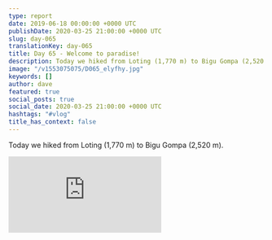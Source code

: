 ```yaml
---
type: report
date: 2019-06-18 00:00:00 +0000 UTC
publishDate: 2020-03-25 21:00:00 +0000 UTC
slug: day-065
translationKey: day-065
title: Day 65 - Welcome to paradise!
description: Today we hiked from Loting (1,770 m) to Bigu Gompa (2,520 m).
image: "/v1553075075/D065_elyfhy.jpg"
keywords: []
author: dave
featured: true
social_posts: true
social_date: 2020-03-25 21:00:00 +0000 UTC
hashtags: "#vlog"
title_has_context: false
---
```


Today we hiked from Loting (1,770 m) to Bigu Gompa (2,520 m).

<iframe src="https://www.youtube.com/embed/-WgR1CJzDsg" frameborder="0" allow="accelerometer; autoplay; encrypted-media; gyroscope; picture-in-picture" allowfullscreen></iframe>

